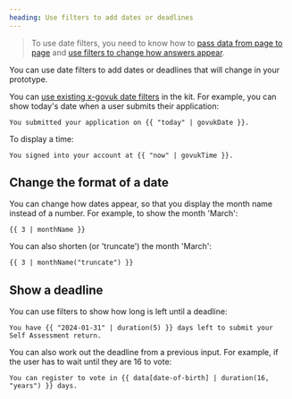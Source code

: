 ```yaml
---
heading: Use filters to add dates or deadlines
---
```


> To use date filters, you need to know how to [pass data from page to page](./pass-data) and [use filters to change how answers appear](./filters).

You can use date filters to add dates or deadlines that will change in your prototype. 

You can [use existing x-govuk date filters](https://x-govuk.github.io/govuk-prototype-filters/get-started/) in the kit. For example, you can show today's date when a user submits their application:
```
You submitted your application on {{ "today" | govukDate }}.
```

To display a time:
```
You signed into your account at {{ "now" | govukTime }}.
```

## Change the format of a date
You can change how dates appear, so that you display the month name instead of a number. For example, to show the month 'March':
```
{{ 3 | monthName }}
```
You can also shorten (or 'truncate') the month 'March':
```
{{ 3 | monthName("truncate") }}
```
## Show a deadline 
You can use filters to show how long is left until a deadline:

```
You have {{ "2024-01-31" | duration(5) }} days left to submit your Self Assessment return.
```

You can also work out the deadline from a previous input. For example, if the user has to wait until they are 16 to vote:

```
You can register to vote in {{ data[date-of-birth] | duration(16, "years") }} days.
```